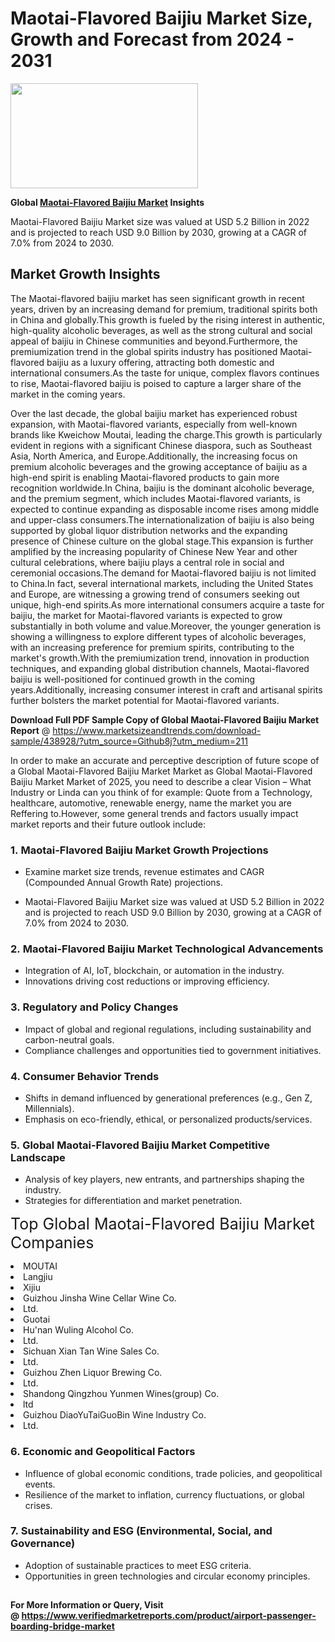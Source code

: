 <H1>Maotai-Flavored Baijiu Market Size, Growth and Forecast from 2024 - 2031</H1><img class="aligncenter size-medium wp-image-584254" src="https://thirdeyenews.in/wp-content/uploads/2024/09/Global-Market-Research-300x168.jpeg" alt="" width="300" height="168" /><p><strong>Global&nbsp;<a href="https://www.marketsizeandtrends.com/download-sample/438928/?utm_source=Github8j?utm_medium=211">Maotai-Flavored Baijiu Market</a> Insights</strong></p><p>Maotai-Flavored Baijiu Market size was valued at USD 5.2 Billion in 2022 and is projected to reach USD 9.0 Billion by 2030, growing at a CAGR of 7.0% from 2024 to 2030.</p><p><h2>Market Growth Insights</h2> <p>The Maotai-flavored baijiu market has seen significant growth in recent years, driven by an increasing demand for premium, traditional spirits both in China and globally.This growth is fueled by the rising interest in authentic, high-quality alcoholic beverages, as well as the strong cultural and social appeal of baijiu in Chinese communities and beyond.Furthermore, the premiumization trend in the global spirits industry has positioned Maotai-flavored baijiu as a luxury offering, attracting both domestic and international consumers.As the taste for unique, complex flavors continues to rise, Maotai-flavored baijiu is poised to capture a larger share of the market in the coming years.</p> <p>Over the last decade, the global baijiu market has experienced robust expansion, with Maotai-flavored variants, especially from well-known brands like Kweichow Moutai, leading the charge.This growth is particularly evident in regions with a significant Chinese diaspora, such as Southeast Asia, North America, and Europe.Additionally, the increasing focus on premium alcoholic beverages and the growing acceptance of baijiu as a high-end spirit is enabling Maotai-flavored products to gain more recognition worldwide.In China, baijiu is the dominant alcoholic beverage, and the premium segment, which includes Maotai-flavored variants, is expected to continue expanding as disposable income rises among middle and upper-class consumers.The internationalization of baijiu is also being supported by global liquor distribution networks and the expanding presence of Chinese culture on the global stage.This expansion is further amplified by the increasing popularity of Chinese New Year and other cultural celebrations, where baijiu plays a central role in social and ceremonial occasions.The demand for Maotai-flavored baijiu is not limited to China.In fact, several international markets, including the United States and Europe, are witnessing a growing trend of consumers seeking out unique, high-end spirits.As more international consumers acquire a taste for baijiu, the market for Maotai-flavored variants is expected to grow substantially in both volume and value.Moreover, the younger generation is showing a willingness to explore different types of alcoholic beverages, with an increasing preference for premium spirits, contributing to the market's growth.With the premiumization trend, innovation in production techniques, and expanding global distribution channels, Maotai-flavored baijiu is well-positioned for continued growth in the coming years.Additionally, increasing consumer interest in craft and artisanal spirits further bolsters the market potential for Maotai-flavored variants.</p> <p><span class=""><strong>Download Full PDF Sample Copy of Global Maotai-Flavored Baijiu Market Report</strong> @ <a href="https://www.marketsizeandtrends.com/download-sample/438928/?utm_source=Github8j?utm_medium=211" target="_blank">https://www.marketsizeandtrends.com/download-sample/438928/?utm_source=Github8j?utm_medium=211</a></span></p><p>In order to make an accurate and perceptive description of future scope of a Global&nbsp;Maotai-Flavored Baijiu Market Market as Global&nbsp;Maotai-Flavored Baijiu Market Market of 2025, you need to describe a clear Vision &ndash; What Industry or Linda can you think of for example: Quote from a Technology, healthcare, automotive, renewable energy, name the market you are Reffering to.However, some general trends and factors usually impact market reports and their future outlook include:</p><h3>1.&nbsp;<strong>Maotai-Flavored Baijiu Market Growth Projections</strong></h3><ul><li>Examine market size trends, revenue estimates and CAGR (Compounded Annual Growth Rate) projections.</li><li><p>Maotai-Flavored Baijiu Market size was valued at USD 5.2 Billion in 2022 and is projected to reach USD 9.0 Billion by 2030, growing at a CAGR of 7.0% from 2024 to 2030.</p></li></ul><h3>2.&nbsp;<strong>Maotai-Flavored Baijiu Market Technological Advancements</strong></h3><ul><li>Integration of AI, IoT, blockchain, or automation in the industry.</li><li>Innovations driving cost reductions or improving efficiency.</li></ul><h3>3.&nbsp;<strong>Regulatory and Policy Changes</strong></h3><ul><li>Impact of global and regional regulations, including sustainability and carbon-neutral goals.</li><li>Compliance challenges and opportunities tied to government initiatives.</li></ul><h3>4.&nbsp;<strong>Consumer Behavior Trends</strong></h3><ul><li>Shifts in demand influenced by generational preferences (e.g., Gen Z, Millennials).</li><li>Emphasis on eco-friendly, ethical, or personalized products/services.</li></ul><h3>5.&nbsp;<strong>Global Maotai-Flavored Baijiu Market Competitive Landscape</strong></h3><ul><li>Analysis of key players, new entrants, and partnerships shaping the industry.</li><li>Strategies for differentiation and market penetration.</li></ul><p data-pm-slice="1 1 []"><span style="color: inherit; font-family: inherit; font-size: 25px;">Top Global Maotai-Flavored Baijiu Market Companies</span></p><div class="" data-test-id=""><p><li>MOUTAI</li><li> Langjiu</li><li> Xijiu</li><li> Guizhou Jinsha Wine Cellar Wine Co.</li><li> Ltd.</li><li> Guotai</li><li> Hu'nan Wuling Alcohol Co.</li><li>Ltd.</li><li> Sichuan Xian Tan Wine Sales Co.</li><li> Ltd.</li><li> Guizhou Zhen Liquor Brewing Co.</li><li>Ltd.</li><li> Shandong Qingzhou Yunmen Wines(group) Co.</li><li>ltd</li><li> Guizhou DiaoYuTaiGuoBin Wine lndustry Co.</li><li>Ltd.</li></p></div><h3>6.&nbsp;<strong>Economic and Geopolitical Factors</strong></h3><ul><li>Influence of global economic conditions, trade policies, and geopolitical events.</li><li>Resilience of the market to inflation, currency fluctuations, or global crises.</li></ul><h3>7.&nbsp;<strong>Sustainability and ESG (Environmental, Social, and Governance)</strong></h3><ul><li>Adoption of sustainable practices to meet ESG criteria.</li><li>Opportunities in green technologies and circular economy principles.</li></ul><h2><strong style="font-size: 14px;">For More Information or Query, Visit @&nbsp;</strong><a style="background-color: #ffffff; font-size: 14px;" href="https://www.marketsizeandtrends.com/report/maotai-flavored-baijiu-market/" target="_blank">https://www.verifiedmarketreports.com/product/airport-passenger-boarding-bridge-market</a></h2>
